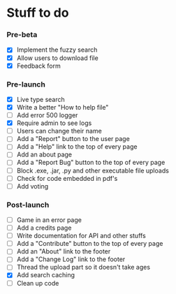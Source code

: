 # Stuff to do


### Pre-beta
- [x] Implement the fuzzy search
- [x] Allow users to download file
- [x] Feedback form
### Pre-launch
- [x] Live type search
- [x] Write a better "How to help file"
- [ ] Add error 500 logger
- [x] Require admin to see logs
- [ ] Users can change their name
- [ ] Add a "Report" button to the user page
- [ ] Add a "Help" link to the top of every page
- [ ] Add an about page
- [ ] Add a "Report Bug" button to the top of every page
- [ ] Block .exe, .jar, .py and other executable file uploads
- [ ] Check for code embedded in pdf's
- [ ] Add voting
### Post-launch
- [ ] Game in an error page
- [ ] Add a credits page
- [ ] Write documentation for API and other stuffs
- [ ] Add a "Contribute" button to the top of every page
- [ ] Add an "About" link to the footer
- [ ] Add a "Change Log" link to the footer
- [ ] Thread the upload part so it doesn't take ages
- [x] Add search caching
- [ ] Clean up code

